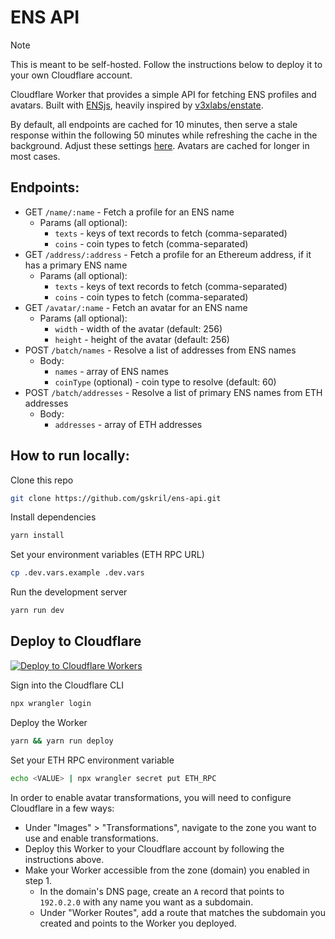# ENS API

> [!NOTE]  
> This is meant to be self-hosted. Follow the instructions below to deploy it to your own Cloudflare account.

Cloudflare Worker that provides a simple API for fetching ENS profiles and avatars. Built with [ENSjs](https://www.npmjs.com/package/@ensdomains/ensjs), heavily inspired by [v3xlabs/enstate](https://github.com/v3xlabs/enstate).

By default, all endpoints are cached for 10 minutes, then serve a stale response within the following 50 minutes while refreshing the cache in the background. Adjust these settings [here](src/lib/utils.ts#L65-L82). Avatars are cached for longer in most cases.

## Endpoints:

- GET `/name/:name` - Fetch a profile for an ENS name
  - Params (all optional):
    - `texts` - keys of text records to fetch (comma-separated)
    - `coins` - coin types to fetch (comma-separated)
- GET `/address/:address` - Fetch a profile for an Ethereum address, if it has a primary ENS name
  - Params (all optional):
    - `texts` - keys of text records to fetch (comma-separated)
    - `coins` - coin types to fetch (comma-separated)
- GET `/avatar/:name` - Fetch an avatar for an ENS name
  - Params (all optional):
    - `width` - width of the avatar (default: 256)
    - `height` - height of the avatar (default: 256)
- POST `/batch/names` - Resolve a list of addresses from ENS names
  - Body:
    - `names` - array of ENS names
    - `coinType` (optional) - coin type to resolve (default: 60)
- POST `/batch/addresses` - Resolve a list of primary ENS names from ETH addresses
  - Body:
    - `addresses` - array of ETH addresses

## How to run locally:

Clone this repo

```bash
git clone https://github.com/gskril/ens-api.git
```

Install dependencies

```bash
yarn install
```

Set your environment variables (ETH RPC URL)

```bash
cp .dev.vars.example .dev.vars
```

Run the development server

```bash
yarn run dev
```

## Deploy to Cloudflare

[![Deploy to Cloudflare Workers](https://deploy.workers.cloudflare.com/button)](https://deploy.workers.cloudflare.com/?url=https://github.com/gskril/ens-api)

Sign into the Cloudflare CLI

```bash
npx wrangler login
```

Deploy the Worker

```bash
yarn && yarn run deploy
```

Set your ETH RPC environment variable

```bash
echo <VALUE> | npx wrangler secret put ETH_RPC
```

In order to enable avatar transformations, you will need to configure Cloudflare in a few ways:

- Under "Images" > "Transformations", navigate to the zone you want to use and enable transformations.
- Deploy this Worker to your Cloudflare account by following the instructions above.
- Make your Worker accessible from the zone (domain) you enabled in step 1.
  - In the domain's DNS page, create an `A` record that points to `192.0.2.0` with any name you want as a subdomain.
  - Under "Worker Routes", add a route that matches the subdomain you created and points to the Worker you deployed.
